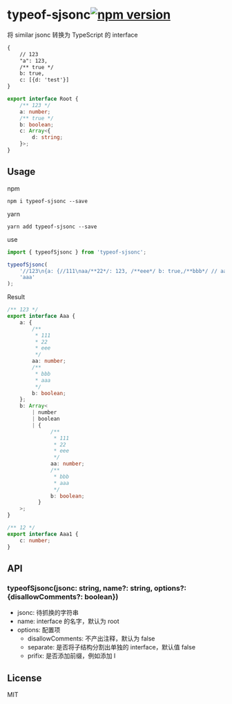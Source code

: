 # typeof-sjsonc[![npm version](https://badge.fury.io/js/typeof-sjsonc.svg)](https://badge.fury.io/js/typeof-sjsonc)

将 similar jsonc 转换为 TypeScript 的 interface

```txt
{
    // 123
    "a": 123,
    /** true */
    b: true,
    c: [{d: 'test'}]
}
```

```typescript
export interface Root {
    /** 123 */
    a: number;
    /** true */
    b: boolean;
    c: Array<{
        d: string;
    }>;
}
```

## Usage

npm

```shell
npm i typeof-sjsonc --save
```

yarn

```shell
yarn add typeof-sjsonc --save
```

use

```typescript
import { typeofSjsonc } from 'typeof-sjsonc';

typeofSjsonc(
    '//123\n{a: {//111\naa/**22*/: 123, /**eee*/ b: true,/**bbb*/ // aaa \n}, b: [123,true, {//111\naa/**22*/: 123, /**eee*/ b: true,/**bbb*/ // aaa \n}]} \n/**12*/{c: 123}',
    'aaa'
);
```

Result

```typescript
/** 123 */
export interface Aaa {
    a: {
        /**
         * 111
         * 22
         * eee
         */
        aa: number;
        /**
         * bbb
         * aaa
         */
        b: boolean;
    };
    b: Array<
        | number
        | boolean
        | {
              /**
               * 111
               * 22
               * eee
               */
              aa: number;
              /**
               * bbb
               * aaa
               */
              b: boolean;
          }
    >;
}

/** 12 */
export interface Aaa1 {
    c: number;
}
```

## API

### typeofSjsonc(jsonc: string, name?: string, options?: {disallowComments?: boolean})

-   jsonc: 待抓换的字符串
-   name: interface 的名字，默认为 root
-   options: 配置项
    -   disallowComments: 不产出注释，默认为 false
    -   separate: 是否将子结构分割出单独的 interface，默认值 false
    -   prifix: 是否添加前缀，例如添加 I

## License

MIT
